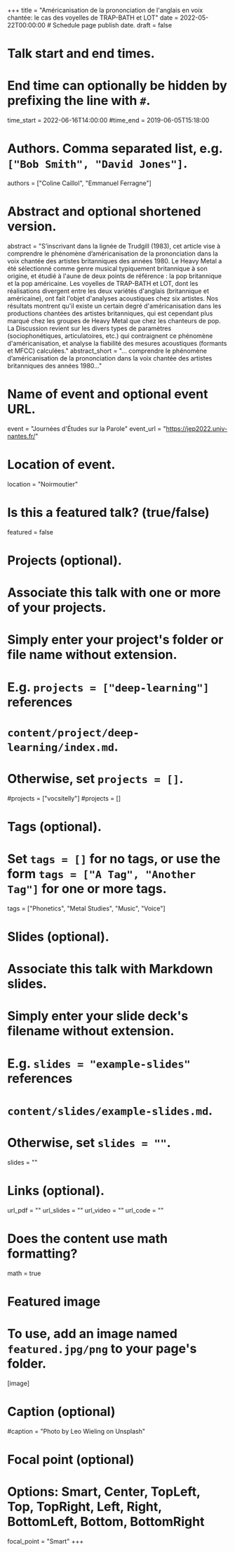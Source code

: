 +++
title = "Américanisation de la prononciation de l'anglais en voix chantée: le cas des voyelles de TRAP-BATH et LOT"
date = 2022-05-22T00:00:00  # Schedule page publish date.
draft = false

# Talk start and end times.
#   End time can optionally be hidden by prefixing the line with `#`.
time_start = 2022-06-16T14:00:00
#time_end = 2019-06-05T15:18:00

# Authors. Comma separated list, e.g. `["Bob Smith", "David Jones"]`.
authors = ["Coline Caillol", "Emmanuel Ferragne"]

# Abstract and optional shortened version.
abstract = "S’inscrivant dans la lignée de Trudgill (1983), cet article vise à comprendre le phénomène d’américanisation de la prononciation dans la voix chantée des artistes britanniques des années 1980. Le Heavy Metal a été sélectionné comme genre musical typiquement britannique à son origine, et étudié à l'aune de deux points de référence : la pop britannique et la pop américaine. Les voyelles de TRAP-BATH et LOT, dont les réalisations divergent entre les deux variétés d'anglais (britannique et américaine), ont fait l'objet d'analyses acoustiques chez six artistes. Nos résultats montrent qu'il existe un certain degré d'américanisation dans les productions chantées des artistes britanniques, qui est cependant plus marqué chez les groupes de Heavy Metal que chez les chanteurs de pop. La Discussion revient sur les divers types de paramètres (sociophonétiques, articulatoires, etc.) qui contraignent ce phénomène d'américanisation, et analyse la fiabilité des mesures acoustiques (formants et MFCC) calculées."
abstract_short = "... comprendre le phénomène d’américanisation de la prononciation dans la voix chantée des artistes britanniques des années 1980..."

# Name of event and optional event URL.
event = "Journées d'Études sur la Parole"
event_url = "https://jep2022.univ-nantes.fr/"

# Location of event.
location = "Noirmoutier"

# Is this a featured talk? (true/false)
featured = false

# Projects (optional).
#   Associate this talk with one or more of your projects.
#   Simply enter your project's folder or file name without extension.
#   E.g. `projects = ["deep-learning"]` references 
#   `content/project/deep-learning/index.md`.
#   Otherwise, set `projects = []`.
#projects = ["vocsitelly"]
#projects = []

# Tags (optional).
#   Set `tags = []` for no tags, or use the form `tags = ["A Tag", "Another Tag"]` for one or more tags.
tags = ["Phonetics", "Metal Studies", "Music", "Voice"]

# Slides (optional).
#   Associate this talk with Markdown slides.
#   Simply enter your slide deck's filename without extension.
#   E.g. `slides = "example-slides"` references 
#   `content/slides/example-slides.md`.
#   Otherwise, set `slides = ""`.
slides = ""

# Links (optional).
url_pdf = ""
url_slides = ""
url_video = ""
url_code = ""

# Does the content use math formatting?
math = true

# Featured image
# To use, add an image named `featured.jpg/png` to your page's folder. 
[image]
  # Caption (optional)
  #caption = "Photo by Leo Wieling on Unsplash"

  # Focal point (optional)
  # Options: Smart, Center, TopLeft, Top, TopRight, Left, Right, BottomLeft, Bottom, BottomRight
  focal_point = "Smart"
+++

